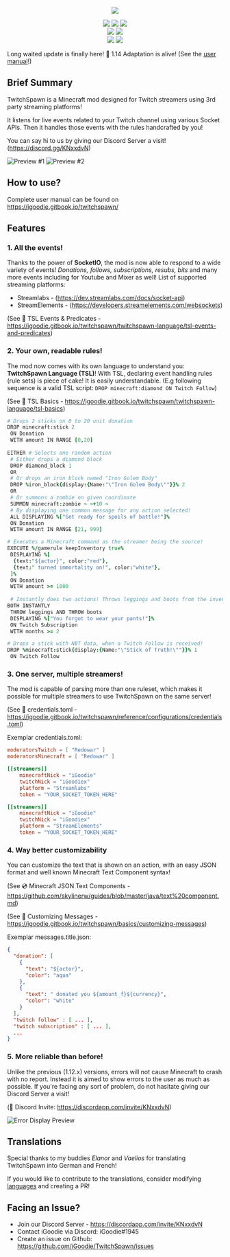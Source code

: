 <p align="center"><img src="https://cdn.discordapp.com/attachments/460909423045509140/460909450354622476/logo.png"></p>

<!-- Badges -->
<p align="center">
  <a href="https://www.twitch.tv/"><img src="https://img.shields.io/badge/api-twitch-b19dd8.svg"></a>
  <a href="https://streamlabs.com"><img src="https://img.shields.io/badge/api-streamlabs-32c3a2.svg"></a>
  <a href="https://streamelements.com"><img src="https://img.shields.io/badge/api-streamelements-f72c00.svg"></a>
  <br/>
  <a href="https://minecraft.curseforge.com/projects/twitchspawn"><img src="http://cf.way2muchnoise.eu/full_273382_downloads.svg"></a>
  <a href="https://minecraft.curseforge.com/projects/twitchspawn"><img src="http://cf.way2muchnoise.eu/versions/273382.svg"></a>
  <br/>
  <a href="https://twitter.com/iGoodiex"><img src="https://img.shields.io/twitter/follow/iGoodiex?style=social"></a>
  <a href="https://www.patreon.com/iGoodie"><img src="https://img.shields.io/endpoint.svg?url=https%3A%2F%2Fshieldsio-patreon.herokuapp.com%2Figoodie"></a>
</p>

Long waited update is finally here! :tada: 1.14 Adaptation is alive! (See the [user manual](https://igoodie.gitbook.io/twitchspawn/)!)
 
## Brief Summary
TwitchSpawn is a Minecraft mod designed for Twitch streamers using 3rd party streaming platforms!

It listens for live events related to your Twitch channel using various Socket APIs.
Then it handles those events with the rules handcrafted by you!

You can say hi to us by giving our Discord Server a visit! (https://discord.gg/KNxxdvN)

![Preview #1](preview/preview1.png)
![Preview #2](preview/preview2.png)

## How to use?
Complete user manual can be found on https://igoodie.gitbook.io/twitchspawn/

## Features
### 1. All the events!
Thanks to the power of **SocketIO**, the mod is now able to respond to a wide variety of events!
*Donations, follows, subscriptions, resubs, bits* and many more events including for Youtube and Mixer as well!
List of supported streaming platforms:
- Streamlabs - (https://dev.streamlabs.com/docs/socket-api)
- StreamElements - (https://developers.streamelements.com/websockets)

(See 📜 TSL Events & Predicates - https://igoodie.gitbook.io/twitchspawn/twitchspawn-language/tsl-events-and-predicates)

### 2. Your own, readable rules!
The mod now comes with its own language to understand you: **TwitchSpawn Language (TSL)**!
With TSL, declaring event handling rules (rule sets) is piece of cake! It is easily understandable.
(E.g following sequence is a valid TSL script: `DROP minecraft:diamond ON Twitch Follow`)

(See 📜 TSL Basics - https://igoodie.gitbook.io/twitchspawn/twitchspawn-language/tsl-basics)

```coffeescript
# Drops 2 sticks on 0 to 20 unit donation
DROP minecraft:stick 2
 ON Donation
 WITH amount IN RANGE [0,20]
 
EITHER # Selects one random action
 # Either drops a diamond block
 DROP diamond_block 1
 OR
 # Or drops an iron block named "Iron Golem Body"
 DROP %iron_block{display:{Name:"\"Iron Golem Body\""}}% 2
 OR
 # Or summons a zombie on given coordinate
 SUMMON minecraft:zombie ~ ~+10 ~
 # By displaying one common message for any action selected!
 ALL DISPLAYING %["Get ready for spoils of battle!"]%
 ON Donation
 WITH amount IN RANGE [21, 999]

# Executes a Minecraft command as the streamer being the source!
EXECUTE %/gamerule keepInventory true%
 DISPLAYING %[
  {text:"${actor}", color:"red"},
  {text:" turned immortality on!", color:"white"},
 ]%
 ON Donation
 WITH amount >= 1000
 
 # Instantly does two actions! Throws leggings and boots from the inventory!
BOTH INSTANTLY
 THROW leggings AND THROW boots
 DISPLAYING %["You forgot to wear your pants!"]%
 ON Twitch Subscription
 WITH months >= 2

# Drops a stick with NBT data, when a Twitch Follow is received!
DROP %minecraft:stick{display:{Name:"\"Stick of Truth!\""}}% 1
 ON Twitch Follow
```

### 3. One server, multiple streamers!
The mod is capable of parsing more than one ruleset,
which makes it possible for multiple streamers to use TwitchSpawn on the same server!

(See 📄 credentials.toml - https://igoodie.gitbook.io/twitchspawn/reference/configurations/credentials.toml)

Exemplar credentials.toml:
```toml
moderatorsTwitch = [ "Redowar" ]
moderatorsMinecraft = [ "Redowar" ]

[[streamers]]
	minecraftNick = "iGoodie"
	twitchNick = "iGoodiex"
	platform = "Streamlabs"
	token = "YOUR_SOCKET_TOKEN_HERE"

[[streamers]]
	minecraftNick = "iGoodie"
	twitchNick = "iGoodiex"
	platform = "StreamElements"
	token = "YOUR_SOCKET_TOKEN_HERE"
```

### 4. Way better customizability
You can customize the text that is shown on an action,
with an easy JSON format and well known Minecraft Text Component syntax!

(See 💿 Minecraft JSON Text Components - https://github.com/skylinerw/guides/blob/master/java/text%20component.md)

(See 📘 Customizing Messages - https://igoodie.gitbook.io/twitchspawn/basics/customizing-messages)

Exemplar messages.title.json:
```json
{
  "donation": [
    {
      "text": "${actor}",
      "color": "aqua"
    },
    {
      "text": " donated you ${amount_f}${currency}",
      "color": "white"
    }
  ],
  "twitch follow" : [ ... ],
  "twitch subscription" : [ ... ],
  ...
}
```
### 5. More reliable than before!
Unlike the previous (1.12.x) versions, errors will not cause Minecraft to crash with no report.
Instead it is aimed to show errors to the user as much as possible.
If you're facing any sort of problem, do not hasitate giving our Discord Server a visit!

(👾 Discord Invite: https://discordapp.com/invite/KNxxdvN)

![Error Display Preview](preview/error_preview.png)

## Translations
Special thanks to my buddies _Elanor_ and _Vaelios_ for
translating TwitchSpawn into German and French!

If you would like to contribute to the translations, consider modifying
[languages](https://github.com/iGoodie/TwitchSpawn/tree/master/src/main/resources/assets/twitchspawn/lang)
and creating a PR!

## Facing an Issue?
- Join our Discord Server - https://discordapp.com/invite/KNxxdvN
- Contact iGoodie via Discord: iGoodie#1945
- Create an issue on Github: https://github.com/iGoodie/TwitchSpawn/issues
